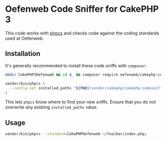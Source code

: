 # Oefenweb Code Sniffer for CakePHP 3

This code works with [phpcs](https://github.com/squizlabs/PHP_CodeSniffer) and checks code against the coding standards used at Oefenweb.

## Installation

It's generally recommended to install these code sniffs with `composer`:

```sh
mkdir CakePHP3Oefenweb && cd $_ && composer require oefenweb/cakephp-codesniffer=^3.0.0;
```

```sh
vendor/bin/phpcs \
  --config-set installed_paths "${PWD}/vendor/cakephp/cakephp-codesniffer,${PWD}/vendor/oefenweb/cakephp-codesniffer" \
;
```

This lets `phpcs` know where to find your new sniffs. Ensure that you do not overwrite any existing `installed_paths` value.

## Usage

```sh
vendor/bin/phpcs --standard=CakePHPOefenweb ~/foo/bar/index.php;
```
